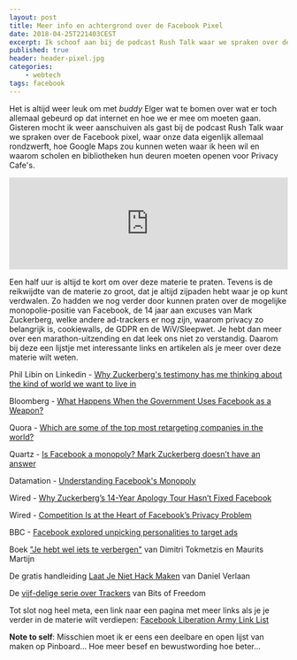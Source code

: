 ```yaml
---
layout: post
title: Meer info en achtergrond over de Facebook Pixel
date: 2018-04-25T221403CEST
excerpt: Ik schoof aan bij de podcast Rush Talk waar we spraken over de Facebook pixel, waar onze data eigenlijk allemaal rondzwerft, hoe Google Maps zou kunnen weten waar ik heen wil en waarom scholen en bibliotheken hun deuren moeten openen voor Privacy Cafe's. Hier wat meer achtergrond en links.
published: true
header: header-pixel.jpg
categories: 
    - webtech
tags: facebook
---
```

Het is altijd weer leuk om met _buddy_ Elger wat te bomen over wat er toch allemaal gebeurd op dat internet en hoe we er mee om moeten gaan. Gisteren mocht ik weer aanschuiven als gast bij de podcast Rush Talk waar we spraken over de Facebook pixel, waar onze data eigenlijk allemaal rondzwerft, hoe Google Maps zou kunnen weten waar ik heen wil en waarom scholen en bibliotheken hun deuren moeten openen voor Privacy Cafe's.

<iframe width="100%" height="166" scrolling="no" frameborder="no" allow="autoplay" src="https://w.soundcloud.com/player/?url=https%3A//api.soundcloud.com/tracks/434993676&color=%2396bec2&auto_play=false&hide_related=false&show_comments=true&show_user=true&show_reposts=false&show_teaser=true"></iframe>

Een half uur is altijd te kort om over deze materie te praten. Tevens is de reikwijdte van de materie zo groot, dat je altijd zijpaden hebt waar je op kunt verdwalen. Zo hadden we nog verder door kunnen praten over de mogelijke monopolie-positie van Facebook, de 14 jaar aan excuses van Mark Zuckerberg, welke andere ad-trackers er nog zijn, waarom privacy zo belangrijk is, cookiewalls, de GDPR en de WiV/Sleepwet. Je hebt dan meer over een marathon-uitzending en dat leek ons niet zo verstandig. Daarom bij deze een lijstje met interessante links en artikelen als je meer over deze materie wilt weten. 

Phil Libin on Linkedin - [Why Zuckerberg's testimony has me thinking about the kind of world we want to live in](https://www.linkedin.com/pulse/why-zuckerbergs-testimony-has-me-thinking-kind-world-we-phil-libin/)

Bloomberg - [What Happens When the Government Uses Facebook as a Weapon?](https://www.bloomberg.com/news/features/2017-12-07/how-rodrigo-duterte-turned-facebook-into-a-weapon-with-a-little-help-from-facebook)

Quora - [Which are some of the top most retargeting companies in the world?](https://www.quora.com/Which-are-some-of-the-top-most-retargeting-companies-in-the-world)

Quartz - [Is Facebook a monopoly? Mark Zuckerberg doesn’t have an answer](https://qz.com/1249296/is-facebook-a-monopoly-facebook-ceo-zuckerberg-didnt-have-an-answer-in-congressional/)

Datamation - [Understanding Facebook's Monopoly](https://www.datamation.com/commentary/understanding-facebooks-monopoly-1.html)

Wired - [Why Zuckerberg’s 14-Year Apology Tour Hasn’t Fixed Facebook](https://www.wired.com/story/why-zuckerberg-15-year-apology-tour-hasnt-fixed-facebook/)

Wired - [Competition Is at the Heart of Facebook’s Privacy Problem](https://www.wired.com/story/competition-is-at-the-heart-of-facebooks-privacy-problem/)

BBC - [Facebook explored unpicking personalities to target ads](http://www.bbc.com/news/technology-43869911)

Boek ["Je hebt wel iets te verbergen"](https://decorrespondent.nl/nietsteverbergen) van Dimitri Tokmetzis en Maurits Martijn

De gratis handleiding [Laat Je Niet Hack Maken](https://laatjeniethackmaken.nl/) van Daniel Verlaan

De [vijf-delige serie over Trackers](https://www.bof.nl/2017/04/19/tracking-wat-is-het-hoe-werkt-het-en-wat-kun-je-ertegen-doen-deel-1/) van Bits of Freedom

Tot slot nog heel meta, een link naar een pagina met meer links als je je verder in de materie wilt verdiepen: [Facebook Liberation Army Link List](http://networkcultures.org/blog/2018/04/13/facebook-liberation-army-link-list-april-12-2018/)

**Note to self**: Misschien moet ik er eens een deelbare en open lijst van maken op Pinboard... Hoe meer besef en bewustwording hoe beter...



